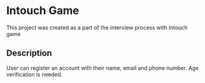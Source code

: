 # Intouch Game

This project was created as a part of the interview process with Intouch game

## Description

User can register an account with their name, email and phone number. Age verification is needed.
